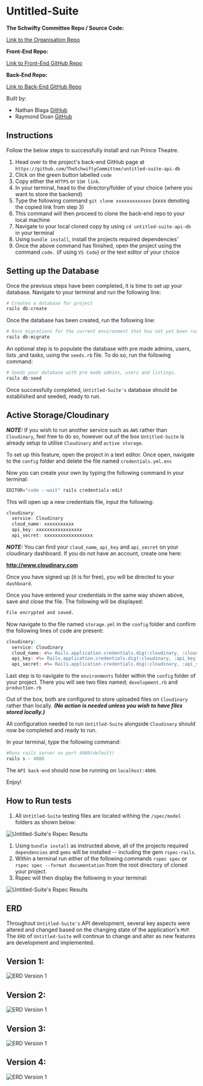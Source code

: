 # Untitled-Suite

**The Schwifty Committee Repo / Source Code:**

[Link to the Organisation Repo](https://github.com/TheSchwiftyCommittee/untitled-suite)

**Front-End Repo:**

[Link to Front-End GitHub Repo](https://github.com/TheSchwiftyCommittee/untitled-suite-react-app)

**Back-End Repo:**

[Link to Back-End GitHub Repo](https://github.com/TheSchwiftyCommittee/untitled-suite-api-db)

Built by:

- Nathan Blaga [GitHub](https://github.com/NJBLAGA)
- Raymond Doan [GitHub](https://github.com/raymonddoan)

## **Instructions**

Follow the below steps to successfully install and run Prince Theatre.

1. Head over to the project's back-end GitHub page at `https://github.com/TheSchwiftyCommittee/untitled-suite-api-db`
1. Click on the green button labelled `code`
1. Copy either the `HTTPS` or `SSH link`.
1. In your terminal, head to the directory/folder of your choice (where you want to store the backend)
1. Type the following command `git clone xxxxxxxxxxxxx` (xxxx denoting the copied link from step 3)
1. This command will then proceed to clone the back-end repo to your local machine
1. Navigate to your local cloned copy by using `cd untitled-suite-api-db` in your terminal
1. Using `bundle install`, install the projects required dependencies'
1. Once the above command has finished, open the project using the command `code.` (if using `VS Code`) or the text editor of your choice

## **Setting up the Database**

Once the previous steps have been completed, it is time to set up your database. Navigate to your terminal and run the following line:

```r
# Creates a database for project
rails db:create
```

Once the database has been created, run the following line:

```r
# Runs migrations for the current environment that has not yet been run.
rails db:migrate
```

An optional step is to populate the database with pre made admins, users, lists ,and tasks, using the `seeds.rb` file. To do so, run the following command:

```r
# Seeds your database with pre made admins, users and listings.
rails db:seed
```

Once successfully completed, `Untitled-Suite's` database should be established and seeded, ready to run.

## **Active Storage/Cloudinary**

**_NOTE:_** If you wish to run another service such as `AWS` rather than `Cloudinary`, feel free to do so, however out of the box `Untitled-Suite` is already setup to utilise `Cloudinary` and `active storage`.

To set up this feature, open the project in a text editor. Once open, navigate to the `config` folder and delete the file named `credentials.yml.enc`

Now you can create your own by typing the following command in your terminal:

```r
EDITOR="code --wait" rails credentials:edit
```

This will open up a new credentials file, input the following:

```r
cloudinary:
  service: Cloudinary
  cloud_name: xxxxxxxxxxx
  api_key: xxxxxxxxxxxxxxxxx
  api_secret: xxxxxxxxxxxxxxxxxx
```

**_NOTE:_** You can find your `cloud_name`, `api_key` and `api_secret` on your cloudinary dashboard. If you do not have an account, create one here:

**http://www.cloudinary.com**

Once you have signed up (it is for free), you will be directed to your `dashboard`.

Once you have entered your credentials in the same way shown above, save and close the file. The following will be displayed:

```r
File encrypted and saved.
```

Now navigate to the file named `storage.yml` in the `config` folder and confirm the following lines of code are present:

```r
cloudinary:
  service: Cloudinary
  cloud_name: <%= Rails.application.credentials.dig(:cloudinary, :cloud_name) %>
  api_key: <%= Rails.application.credentials.dig(:cloudinary, :api_key) %>
  api_secret: <%= Rails.application.credentials.dig(:cloudinary, :api_secret) %>
```

Last step is to navigate to the `environments` folder within the `config` folder of your project. There you will see two files named; `development.rb` and `production.rb`

Out of the box, both are configured to store uploaded files on `Cloudinary` rather than locally. **_(No action is needed unless you wish to have files stored locally.)_**

All configuration needed to run `Untitled-Suite` alongside `Cloudinary` should now be completed and ready to run.

In your terminal, type the following command:

```r
#Runs rails server on port 4000(default)
rails s - 4000
```

The `API back-end` should now be running on `localhost:4000`.

Enjoy!

## **How to Run tests**

1. All `Untitled-Suite` testing files are located withing the `/spec/model` folders as shown below:

![Untitled-Suite's Rspec Results](./public/images/Test_files.png)

1. Using `bundle install` as instructed above, all of the projects required `dependencies` and `gems` will be installed -- including the gem `rspec-rails`.
1. Within a terminal run either of the following commands `rspec spec` or `rspec spec --format documentation` from the root directory of cloned your project.
1. Rspec will then display the following in your terminal:

![Untitled-Suite's Rspec Results](./public/images/Rspec_testing.png)

## **ERD**

Throughout `Untitled-Suite's` API development, several key aspects were altered and changed based on the changing state of the application's `MVP`. The `ERD` of `Untitled-Suite` will continue to change and alter as new features are development and implemented.

## **Version 1:**

![ERD Version 1](./public/images/ERD_version1.png)

## **Version 2:**

![ERD Version 1](./public/images/ERD_version2.png)

## **Version 3:**

![ERD Version 1](./public/images/ERD_version3.png)

## **Version 4:**

![ERD Version 1](./public/images/ERD_version4.png)
